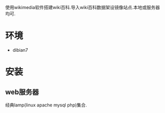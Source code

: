 
使用wikimedia软件搭建wiki百科.导入wiki百科数据架设镜像站点.本地或服务器均可.

# 环境

* dibian7

# 安装

## web服务器

经典lamp(linux apache mysql php)集合.

